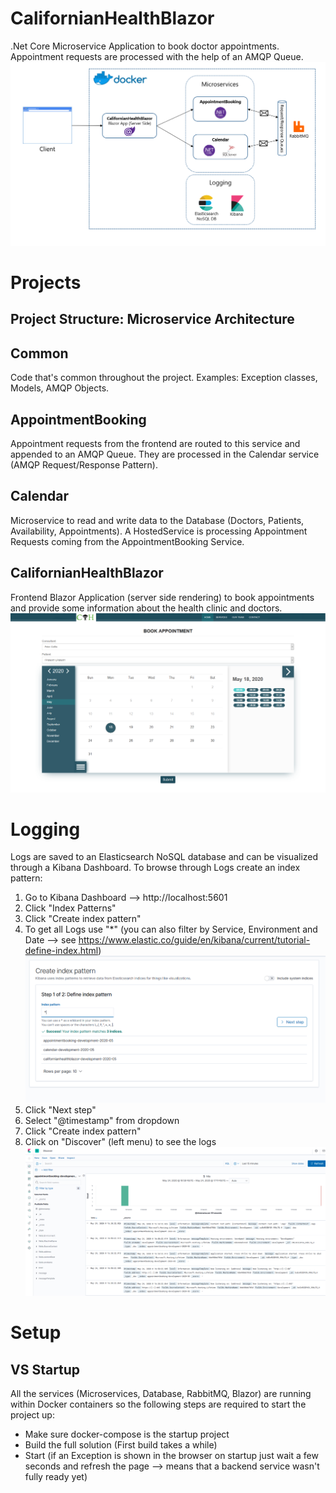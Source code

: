 
# CalifornianHealthBlazor
.Net Core Microservice Application to book doctor appointments. Appointment requests are processed with the help of an AMQP Queue.
![Architecture Overview](https://github.com/nicolasiten/CalifornianHealthBlazor/blob/master/images/Architecture.PNG)
# Projects
## Project Structure: Microservice Architecture
## Common
Code that's common throughout the project. Examples: Exception classes, Models, AMQP Objects.
## AppointmentBooking
Appointment requests from the frontend are routed to this service and appended to an AMQP Queue. They are processed in the Calendar service (AMQP Request/Response Pattern).
## Calendar
Microservice to read and write data to the Database (Doctors, Patients, Availability, Appointments). A HostedService is processing Appointment Requests coming from the AppointmentBooking Service. 
## CalifornianHealthBlazor
Frontend Blazor Application (server side rendering) to book appointments and provide some information about the health clinic and doctors.
![Blazor GUI](https://github.com/nicolasiten/CalifornianHealthBlazor/blob/master/images/WebGui.PNG)

# Logging
Logs are saved to an Elasticsearch NoSQL database and can be visualized through a Kibana Dashboard.
To browse through Logs create an index pattern:
1. Go to Kibana Dashboard --> http://localhost:5601
2. Click "Index Patterns"
3. Click "Create index pattern"
4. To get all Logs use "*" (you can also filter by Service, Environment and Date --> see https://www.elastic.co/guide/en/kibana/current/tutorial-define-index.html)
![Kibana Index Pattern](https://github.com/nicolasiten/CalifornianHealthBlazor/blob/master/images/Kibana1.PNG)
5. Click "Next step"
6. Select "@timestamp" from dropdown
7. Click "Create index pattern"
8. Click on "Discover" (left menu) to see the logs
![Kibana Logs](https://github.com/nicolasiten/CalifornianHealthBlazor/blob/master/images/Kibana2.PNG)

# Setup
## VS Startup
All the services (Microservices, Database, RabbitMQ, Blazor) are running within Docker containers so the following steps are required to start the project up:
 - Make sure docker-compose is the startup project
 - Build the full solution (First build takes a while)
 - Start (if an Exception is shown in the browser on startup just wait a few seconds and refresh the page --> means that a backend service wasn't fully ready yet)
